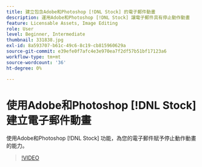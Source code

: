 ```yaml
---
title: 建立包含Adobe和Photoshop [!DNL Stock] 的電子郵件動畫
description: 運用Adobe和Photoshop [!DNL Stock] 讓電子郵件具有停止動作動畫
feature: Licensable Assets, Image Editing
role: User
level: Beginner, Intermediate
thumbnail: 331838.jpg
exl-id: 8a593707-b61c-49c6-8c19-cb815960629a
source-git-commit: e39efe0f7afc4e3e970ea7f2df57b51bf17123a6
workflow-type: tm+mt
source-wordcount: '36'
ht-degree: 0%

---
```


# 使用Adobe和Photoshop [!DNL Stock] 建立電子郵件動畫

使用Adobe和Photoshop [!DNL Stock] 功能，為您的電子郵件賦予停止動作動畫的能力。

>[!VIDEO](https://video.tv.adobe.com/v/331838?hidetitle=true)

